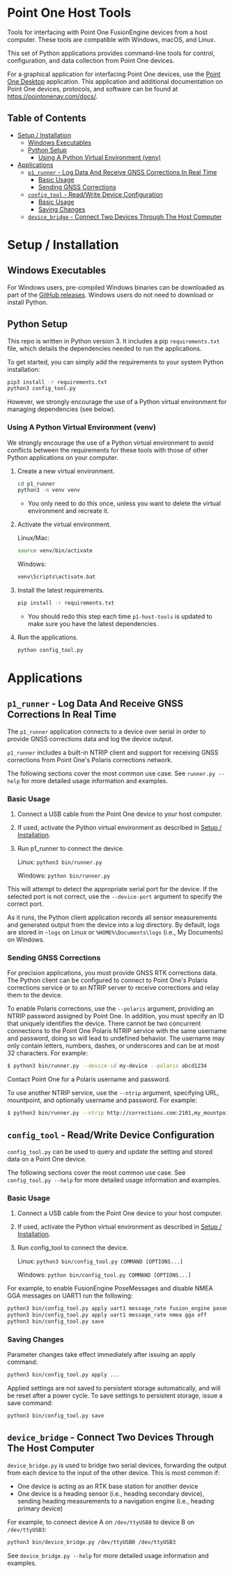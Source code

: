 # Point One Host Tools <!-- omit from toc -->
Tools for interfacing with Point One FusionEngine devices from a host computer. These tools are compatible with Windows, macOS, and Linux. 

This set of Python applications provides command-line tools for control, configuration, and data collection from Point One devices.

For a graphical application for interfacing Point One devices, use the [Point One Desktop](https://pointonenav.com/docs/) application.
This application and additional documentation on Point One devices, protocols, and software can be found at https://pointonenav.com/docs/.

## Table of Contents <!-- omit from toc -->
<!-- toc -->
- [Setup / Installation](#setup--installation)
  - [Windows Executables](#windows-executables)
  - [Python Setup](#python-setup)
    - [Using A Python Virtual Environment (venv)](#using-a-python-virtual-environment-venv)
- [Applications](#applications)
  - [`p1_runner` - Log Data And Receive GNSS Corrections In Real Time](#p1_runner---log-data-and-receive-gnss-corrections-in-real-time)
    - [Basic Usage](#basic-usage)
    - [Sending GNSS Corrections](#sending-gnss-corrections)
  - [`config_tool` - Read/Write Device Configuration](#config_tool---readwrite-device-configuration)
    - [Basic Usage](#basic-usage-1)
    - [Saving Changes](#saving-changes)
  - [`device_bridge` - Connect Two Devices Through The Host Computer](#device_bridge---connect-two-devices-through-the-host-computer)

<!-- tocstop -->

# Setup / Installation

## Windows Executables

For Windows users, pre-compiled Windows binaries can be downloaded as part of the
[GitHub releases](https://github.com/PointOneNav/p1-host-tools/releases). Windows users do not need to download or install Python.

## Python Setup

This repo is written in Python version 3. It includes a pip `requirements.txt` file, which details the dependencies needed to run the applications.

To get started, you can simply add the requirements to your system Python installation:

```sh
pip3 install -r requirements.txt
python3 config_tool.py
```

However, we strongly encourage the use of a Python virtual environment for managing dependencies (see below).

### Using A Python Virtual Environment (venv)

We strongly encourage the use of a Python virtual environment to avoid conflicts between the requirements for these tools with those of other
Python applications on your computer.

1. Create a new virtual environment.
   ```sh
   cd p1_runner
   python3 -m venv venv
   ```
   - You only need to do this once, unless you want to delete the virtual environment and recreate it.
2. Activate the virtual environment.

   Linux/Mac:
   ```sh
   source venv/bin/activate
   ```

   Windows:
   ```sh
   venv\Scripts\activate.bat
   ```
3. Install the latest requirements.
   ```sh
   pip install -r requirements.txt
   ```
   - You should redo this step each time `p1-host-tools` is updated to make sure you have the latest dependencies.
4. Run the applications.
   ```sh
   python config_tool.py
   ```

# Applications

## `p1_runner` - Log Data And Receive GNSS Corrections In Real Time

The `p1_runner` application connects to a device over serial in order to provide GNSS corrections data and log the device output.

`p1_runner` includes a built-in NTRIP client and support for receiving GNSS corrections from Point One's Polaris corrections network.

The following sections cover the most common use case. See `runner.py --help` for more detailed usage information and examples.

### Basic Usage

1. Connect a USB cable from the Point One device to your host computer.
2. If used, activate the Python virtual environment as described in [Setup / Installation](#setup--installation).
3. Run p1_runner to connect the device.

   Linux: `python3 bin/runner.py`

   Windows: `python bin/runner.py`

This will attempt to detect the appropriate serial port for the device. If the selected port is not correct, use the
`--device-port` argument to specify the correct port.

As it runs, the Python client application records all sensor measurements and generated output from the device into a log directory.
By default, logs are stored in `~logs` on Linux or `%HOME%\Documents\logs` (i.e., My Documents) on Windows.

### Sending GNSS Corrections

For precision applications, you must provide GNSS RTK corrections data. The Python client can be configured to connect to
Point One's Polaris corrections service or to an NTRIP server to receive corrections and relay them to the device.

To enable Polaris corrections, use the `--polaris` argument, providing an NTRIP password assigned by Point One. In addition, you
must specify an ID that uniquely identifies the device. There cannot be two concurrent connections to the Point One Polaris NTRIP
service with the same username and password, doing so will lead to undefined behavior. The username may only contain letters, numbers,
dashes, or underscores and can be at most 32 characters. For example:

```sh
$ python3 bin/runner.py --device-id my-device --polaris abcd1234
```

Contact Point One for a Polaris username and password.

To use another NTRIP service, use the `--ntrip` argument, specifying URL, mountpoint, and optionally username and password. For example:

```sh
$ python3 bin/runner.py --ntrip http://corrections.com:2101,my_mountpoint,my_username,my_password
```

## `config_tool` - Read/Write Device Configuration

`config_tool.py` can be used to query and update the setting and stored data on a Point One device.

The following sections cover the most common use case. See `config_tool.py --help` for more detailed usage information and examples.

### Basic Usage

1. Connect a USB cable from the Point One device to your host computer.
2. If used, activate the Python virtual environment as described in [Setup / Installation](#setup--installation).
3. Run config_tool to connect the device.

   Linux: `python3 bin/config_tool.py COMMAND [OPTIONS...]`
   
   Windows: `python bin/config_tool.py COMMAND [OPTIONS...]`


For example, to enable FusionEngine PoseMessages and disable NMEA GGA messages on UART1 run the following:

```sh
python3 bin/config_tool.py apply uart1 message_rate fusion_engine posemessage on
python3 bin/config_tool.py apply uart1 message_rate nmea gga off
python3 bin/config_tool.py save
```

### Saving Changes

Parameter changes take effect immediately after issuing an apply command:

```sh
python3 bin/config_tool.py apply ...
```

Applied settings are not saved to persistent storage automatically, and will be reset after a power cycle.
To save settings to persistent storage, issue a save command:

```sh
python3 bin/config_tool.py save
```

## `device_bridge` - Connect Two Devices Through The Host Computer

`device_bridge.py` is used to bridge two serial devices, forwarding the output from each device to the input of the other device.
This is most common if:
- One device is acting as an RTK base station for another device
- One device is a heading sensor (i.e., heading secondary device), sending
  heading measurements to a navigation engine (i.e., heading primary device)

For example, to connect device A on `/dev/ttyUSB0` to device B on `/dev/ttyUSB3`:

```sh
python3 bin/device_bridge.py /dev/ttyUSB0 /dev/ttyUSB3
```

See `device_bridge.py --help` for more detailed usage information and examples.
